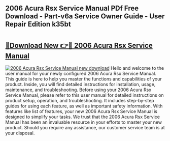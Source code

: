 ## 2006 Acura Rsx Service Manual PDf Free Download - Part-v6a Service Owner Guide - User Repair Edition k35bt

# <h2><a href="http://bc2822.oget.top/?id=2006+Acura+Rsx+Service+Manual">🔗Download New 👉🔴 2006 Acura Rsx Service Manual</a></h2>

[![2006 Acura Rsx Service Manual new download](https://i.imgur.com/5g1atiW.png)](http://bc2822.oget.top/?id=2006+Acura+Rsx+Service+Manual)
Hello and welcome to the user manual for your newly configured 2006 Acura Rsx Service Manual. This guide is here to help you master the functions and capabilities of your product. Inside, you will find detailed instructions for installation, usage, maintenance, and troubleshooting. Before using your 2006 Acura Rsx Service Manual, please refer to this user manual for detailed instructions on product setup, operation, and troubleshooting. It includes step-by-step guides for using each feature, as well as important safety information. With features like list of features, your new 2006 Acura Rsx Service Manual is designed to simplify your tasks. We trust that the 2006 Acura Rsx Service Manual has been an invaluable resource in your efforts to master your new product. Should you require any assistance, our customer service team is at your disposal.
